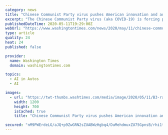 ```yaml
---
category: news
title: "Chinese Communist Party virus pushes American innovation and automation"
excerpt: "The Chinese Communist Party virus (aka COVID-19) is forcing people to be innovative — and many will be constructively creative."
publishedDateTime: 2020-05-11T19:29:00Z
webUrl: "https://www.washingtontimes.com/news/2020/may/11/chinese-communist-party-virus-pushes-american-inno/"
type: article
quality: 24
heat: 24
published: false

provider:
  name: Washington Times
  domain: washingtontimes.com

topics:
  - AI in Autos
  - AI

images:
  - url: "https://twt-thumbs.washtimes.com/media/image/2020/05/11/B3-rahn-1_c0-1140-1800-2190_s1200x700.jpg?bf8c09b8052ca4223f4dc6bb543ec40916bc23eb"
    width: 1200
    height: 700
    isCached: true
    title: "Chinese Communist Party virus pushes American innovation and automation"

secured: "nM9PWErdeLG/aJQ+p9ZwGRN2sZUABWzHgbq4/DuMehdmuxZU75GpnsB/rhi1tsP+C5PPjWHkxCHBPeVkzDDr50Vy+7gSZFgpB/wRVVwUbGjGVoxcfHyrBh1xyouAz6qI16XNcOOdp9OW3vA6bHQIchi9cILpIHpwhX0HiDTjfdkytEiBcj2p48jYqIkAD4sUVJMnCtv2Q0zgk0XItdVhjHk0sBtMsz5FXeUXOWuIbCAJGbkU0ILAV/8+mNLMirjLMKN3hTVXAieBBu/IENbAnd/sLJXpG+RKIP3b0f4tx/SARe4xAWWU29nm2kBwaZSZduoG5Vw3LM4GJ7W6s2zQdg5kjyi5wqgcpt0y8XSME94qX0i4TGLwClZU5IbGVk8f3m2WmKQP98WP4Exv5A0OKDSSmCYB68Oe9vNiYw/MZC3NtZFInAivgvAxqp8/Lmxz8M431t3VXBI76m2hybDI5Fdv5HzA4u3l+fmxisMOyCo=;LUegqZwq9rUfyj2Kw/KF0Q=="
---
```


